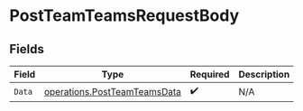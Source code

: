 # PostTeamTeamsRequestBody


## Fields

| Field                                                                        | Type                                                                         | Required                                                                     | Description                                                                  |
| ---------------------------------------------------------------------------- | ---------------------------------------------------------------------------- | ---------------------------------------------------------------------------- | ---------------------------------------------------------------------------- |
| `Data`                                                                       | [operations.PostTeamTeamsData](../../models/operations/postteamteamsdata.md) | :heavy_check_mark:                                                           | N/A                                                                          |